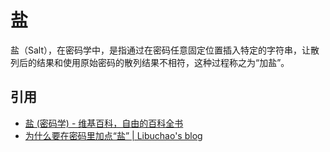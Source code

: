 # 盐

盐（Salt），在密码学中，是指通过在密码任意固定位置插入特定的字符串，让散列后的结果和使用原始密码的散列结果不相符，这种过程称之为“加盐”。

## 引用

- [盐 (密码学) - 维基百科，自由的百科全书](https://zh.wikipedia.org/wiki/%E7%9B%90_(%E5%AF%86%E7%A0%81%E5%AD%A6))
- [为什么要在密码里加点“盐” | Libuchao&#39;s blog](https://libuchao.com/2013/07/05/password-salt)